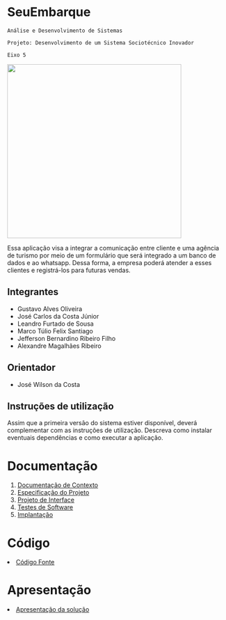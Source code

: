 # SeuEmbarque

`Análise e Desenvolvimento de Sistemas`

`Projeto: Desenvolvimento de um Sistema Sociotécnico Inovador `

`Eixo 5`

<img src="https://github.com/ICEI-PUC-Minas-PMV-ADS/pmv-ads-2024-1-e5-proj-empext-t5-pmv-ads-2024-1-e5-proj-seuembarque/assets/88688861/1ee7f7f8-cada-44a8-a12f-c516d68b345b" width="400">

Essa aplicação visa a integrar a comunicação entre cliente e uma agência de turismo por meio de um formulário que será integrado a um banco de dados e ao whatsapp. Dessa forma, a empresa poderá atender a esses clientes e registrá-los para futuras vendas.

## Integrantes

* Gustavo Alves Oliveira
* José Carlos da Costa Júnior
* Leandro Furtado de Sousa
* Marco Túlio Felix Santiago
* Jefferson Bernardino Ribeiro Filho
* Alexandre Magalhães Ribeiro

## Orientador

* José Wilson da Costa

## Instruções de utilização

Assim que a primeira versão do sistema estiver disponível, deverá complementar com as instruções de utilização. Descreva como instalar eventuais dependências e como executar a aplicação.

# Documentação

<ol>
<li><a href="documentos/01-Documentação de Contexto.md"> Documentação de Contexto</a></li>
<li><a href="documentos/02-Especificação do Projeto.md"> Especificação do Projeto</a></li>
<li><a href="documentos/03-Projeto de Interface.md"> Projeto de Interface</a></li>
<li><a href="documentos/04-Testes de Software.md"> Testes de Software</a></li>
<li><a href="documentos/05-Implantação.md"> Implantação</a></li>
</ol>

# Código

<li><a href="src/README.md"> Código Fonte</a></li>

# Apresentação

<li><a href="presentation/README.md"> Apresentação da solução</a></li>
